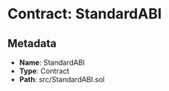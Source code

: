 # Contract: StandardABI

## Metadata

- **Name**: StandardABI
- **Type**: Contract
- **Path**: src/StandardABI.sol
